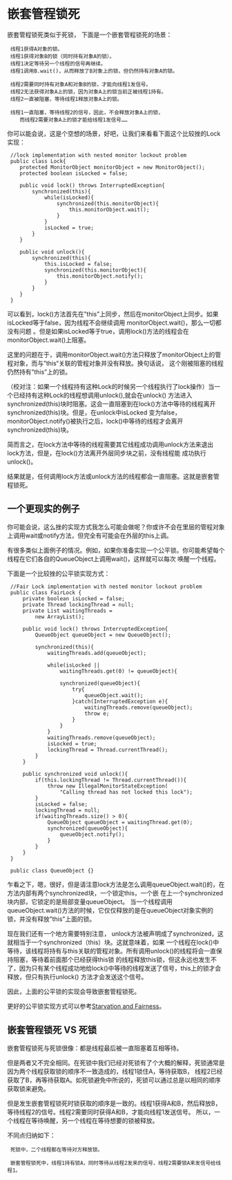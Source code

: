 # 嵌套管程锁死
嵌套管程锁死类似于死锁， 下面是一个嵌套管程锁死的场景：

     线程1获得A对象的锁。
     线程1获得对象B的锁（同时持有对象A的锁）。
     线程1决定等待另一个线程的信号再继续。
     线程1调用B.wait()，从而释放了B对象上的锁，但仍然持有对象A的锁。
      
     线程2需要同时持有对象A和对象B的锁，才能向线程1发信号。
     线程2无法获得对象A上的锁，因为对象A上的锁当前正被线程1持有。
     线程2一直被阻塞，等待线程1释放对象A上的锁。
      
     线程1一直阻塞，等待线程2的信号，因此，不会释放对象A上的锁，
     	而线程2需要对象A上的锁才能给线程1发信号……

你可以能会说，这是个空想的场景，好吧，让我们来看看下面这个比较挫的Lock实现：

     //lock implementation with nested monitor lockout problem
     public class Lock{
     	protected MonitorObject monitorObject = new MonitorObject();
     	protected boolean isLocked = false;
     
     	public void lock() throws InterruptedException{
     		synchronized(this){
     			while(isLocked){
     				synchronized(this.monitorObject){
     					this.monitorObject.wait();
     				}
     			}
     			isLocked = true;
     		}
     	}
     
     	public void unlock(){
     		synchronized(this){
     			this.isLocked = false;
     			synchronized(this.monitorObject){
     				this.monitorObject.notify();
     			}
     		}
     	}
     }
可以看到，lock()方法首先在”this”上同步，然后在monitorObject上同步。如果isLocked等于false，因为线程不会继续调用
monitorObject.wait()，那么一切都没有问题 。但是如果isLocked等于true，调用lock()方法的线程会在monitorObject.wait()上阻塞。

这里的问题在于，调用monitorObject.wait()方法只释放了monitorObject上的管程对象，而与”this“关联的管程对象并没有释放。换句话说，
这个刚被阻塞的线程仍然持有”this”上的锁。

（校对注：如果一个线程持有这种Lock的时候另一个线程执行了lock操作）当一个已经持有这种Lock的线程想调用unlock(),就会在unlock()
方法进入synchronized(this)块时阻塞。这会一直阻塞到在lock()方法中等待的线程离开synchronized(this)块。但是，在unlock中isLocked
变为false，monitorObject.notify()被执行之后，lock()中等待的线程才会离开synchronized(this)块。

简而言之，在lock方法中等待的线程需要其它线程成功调用unlock方法来退出lock方法，但是，在lock()方法离开外层同步块之前，没有线程能
成功执行unlock()。

结果就是，任何调用lock方法或unlock方法的线程都会一直阻塞。这就是嵌套管程锁死。

## 一个更现实的例子
你可能会说，这么挫的实现方式我怎么可能会做呢？你或许不会在里层的管程对象上调用wait或notify方法，但完全有可能会在外层的this上调。

有很多类似上面例子的情况。例如，如果你准备实现一个公平锁。你可能希望每个线程在它们各自的QueueObject上调用wait()，这样就可以每次
唤醒一个线程。

下面是一个比较挫的公平锁实现方式：
     
     //Fair Lock implementation with nested monitor lockout problem
     public class FairLock {
         private boolean isLocked = false;
         private Thread lockingThread = null;
         private List waitingThreads =
             new ArrayList();
      
         public void lock() throws InterruptedException{
             QueueObject queueObject = new QueueObject();
      
             synchronized(this){
                 waitingThreads.add(queueObject);
      
                 while(isLocked ||
                     waitingThreads.get(0) != queueObject){
      
                     synchronized(queueObject){
                         try{
                             queueObject.wait();
                         }catch(InterruptedException e){
                             waitingThreads.remove(queueObject);
                             throw e;
                         }
                     }
                 }
                 waitingThreads.remove(queueObject);
                 isLocked = true;
                 lockingThread = Thread.currentThread();
             }
         }
      
         public synchronized void unlock(){
             if(this.lockingThread != Thread.currentThread()){
                 throw new IllegalMonitorStateException(
                     "Calling thread has not locked this lock");
             }
             isLocked = false;
             lockingThread = null;
             if(waitingThreads.size() > 0){
                 QueueObject queueObject = waitingThread.get(0);
                 synchronized(queueObject){
                     queueObject.notify();
                 }
             }
         }
     }
      
     public class QueueObject {}

乍看之下，嗯，很好，但是请注意lock方法是怎么调用queueObject.wait()的，在方法内部有两个synchronized块，一个锁定this，一个嵌
在上一个synchronized块内部，它锁定的是局部变量queueObject。
当一个线程调用queueObject.wait()方法的时候，它仅仅释放的是在queueObject对象实例的锁，并没有释放”this”上面的锁。

现在我们还有一个地方需要特别注意， unlock方法被声明成了synchronized，这就相当于一个synchronized（this）块。这就意味着，如果
一个线程在lock()中等待，该线程将持有与this关联的管程对象。所有调用unlock()的线程将会一直保持阻塞，等待着前面那个已经获得this锁
的线程释放this锁，但这永远也发生不了，因为只有某个线程成功地给lock()中等待的线程发送了信号，this上的锁才会释放，但只有执行unlock()
方法才会发送这个信号。

因此，上面的公平锁的实现会导致嵌套管程锁死。

更好的公平锁实现方式可以参考[Starvation and Fairness](http://tutorials.jenkov.com/java-concurrency/starvation-and-fairness.html)。

## 嵌套管程锁死 VS 死锁
嵌套管程锁死与死锁很像：都是线程最后被一直阻塞着互相等待。

但是两者又不完全相同。在死锁中我们已经对死锁有了个大概的解释，死锁通常是因为两个线程获取锁的顺序不一致造成的，线程1锁住A，等待获取B，
线程2已经获取了B，再等待获取A。如死锁避免中所说的，死锁可以通过总是以相同的顺序获取锁来避免。

但是发生嵌套管程锁死时锁获取的顺序是一致的。线程1获得A和B，然后释放B，等待线程2的信号。线程2需要同时获得A和B，才能向线程1发送信号。
所以，一个线程在等待唤醒，另一个线程在等待想要的锁被释放。

不同点归纳如下：
     
     死锁中，二个线程都在等待对方释放锁。
     
     嵌套管程锁死中，线程1持有锁A，同时等待从线程2发来的信号，线程2需要锁A来发信号给线程1。
